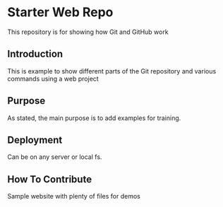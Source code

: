 # Starter Web Repo

This repository is for showing how Git and GitHub work

## Introduction

This is example to show different parts of the Git repository and various commands using a web project

## Purpose

As stated, the main purpose is to add examples for training.

## Deployment

Can be on any server or local fs.

## How To Contribute

Sample website with plenty of files for demos